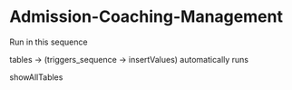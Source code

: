 # Admission-Coaching-Management

Run in this sequence

tables -> (triggers_sequence -> insertValues) automatically runs

showAllTables
